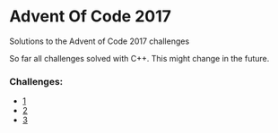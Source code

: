 # Advent Of Code 2017
Solutions to the Advent of Code 2017 challenges

So far all challenges solved with C++. This might change in the future.

### Challenges:
- [1](adv_1_captcha)
- [2](adv_2_checksum)
- [3](adv_3_memory)
